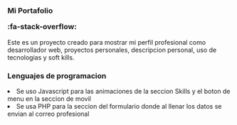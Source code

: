 ### Mi Portafolio<p> :fa-stack-overflow:
Este es un proyecto creado para mostrar mi perfil profesional como desarrollador web, proyectos personales, descripcion personal, uso de tecnologias y soft kills.
</p>

### Lenguajes de programacion

<li>Se uso Javascript para las animaciones de la seccion Skills y el boton de menu en la seccion de movil
</li>
<li>Se usa PHP para la seccion del formulario donde al llenar los datos se envian al  correo profesional
</li>
